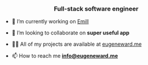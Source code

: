 <h3 align="center">Full-stack software engineer</h3>

- 🔭 I’m currently working on [Emill](https://app.emill.fi)

- 👯 I’m looking to collaborate on **super useful app**

- 👨‍💻 All of my projects are available at [eugeneward.me](https://eugeneward.me)

- 📫 How to reach me **info@eugeneward.me**
